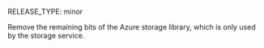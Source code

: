 RELEASE_TYPE: minor

Remove the remaining bits of the Azure storage library, which is only used by the storage service.